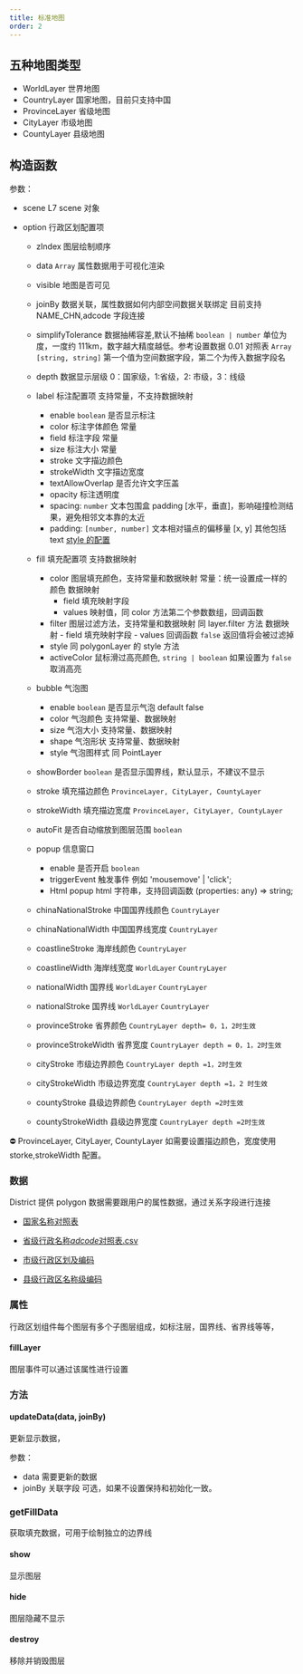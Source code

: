 ```yaml
---
title: 标准地图
order: 2
---
```


## 五种地图类型

- WorldLayer 世界地图
- CountryLayer 国家地图，目前只支持中国
- ProvinceLayer 省级地图
- CityLayer 市级地图
- CountyLayer 县级地图

## 构造函数

参数：

- scene L7 scene 对象
- option 行政区划配置项

  - zIndex 图层绘制顺序
  - data `Array` 属性数据用于可视化渲染
  - visible 地图是否可见
  - joinBy 数据关联，属性数据如何内部空间数据关联绑定 目前支持 NAME_CHN,adcode 字段连接
  - simplifyTolerance 数据抽稀容差,默认不抽稀 `boolean | number` 单位为度，一度约 111km，数字越大精度越低。参考设置数据 0.01
    对照表 `Array [string, string]` 第一个值为空间数据字段，第二个为传入数据字段名
  - depth 数据显示层级 0：国家级，1:省级，2: 市级，3：线级
  - label 标注配置项 支持常量，不支持数据映射

    - enable `boolean` 是否显示标注
    - color 标注字体颜色 常量
    - field 标注字段 常量
    - size 标注大小 常量
    - stroke 文字描边颜色
    - strokeWidth 文字描边宽度
    - textAllowOverlap 是否允许文字压盖
    - opacity 标注透明度
    - spacing: `number` 文本包围盒 padding [水平，垂直]，影响碰撞检测结果，避免相邻文本靠的太近
    - padding: `[number, number]` 文本相对锚点的偏移量 [x, y]
      其他包括 text [style 的配置](../layer/point_layer/text#style)

  - fill 填充配置项 支持数据映射
    - color 图层填充颜色，支持常量和数据映射
      常量：统一设置成一样的颜色
      数据映射
      - field 填充映射字段
      - values 映射值，同 color 方法第二个参数数组，回调函数
    - filter 图层过滤方法，支持常量和数据映射 同 layer.filter 方法
      数据映射 - field 填充映射字段 - values 回调函数 `false` 返回值将会被过滤掉
    - style 同 polygonLayer 的 style 方法
    - activeColor 鼠标滑过高亮颜色, `string | boolean` 如果设置为 `false`取消高亮
  - bubble 气泡图
    - enable `boolean` 是否显示气泡 default false
    - color 气泡颜色 支持常量、数据映射
    - size 气泡大小 支持常量、数据映射
    - shape 气泡形状 支持常量、数据映射
    - style 气泡图样式 同 PointLayer
  - showBorder `boolean` 是否显示国界线，默认显示，不建议不显示
  - stroke 填充描边颜色 `ProvinceLayer, CityLayer, CountyLayer`
  - strokeWidth 填充描边宽度 `ProvinceLayer, CityLayer, CountyLayer`
  - autoFit 是否自动缩放到图层范围 `boolean`
  - popup 信息窗口

    - enable 是否开启 `boolean`
    - triggerEvent 触发事件 例如 'mousemove' | 'click';
    - Html popup html 字符串，支持回调函数 (properties: any) => string;

  - chinaNationalStroke 中国国界线颜色 `CountryLayer`
  - chinaNationalWidth 中国国界线宽度 `CountryLayer`
  - coastlineStroke 海岸线颜色 `CountryLayer`
  - coastlineWidth 海岸线宽度 `WorldLayer` `CountryLayer`
  - nationalWidth 国界线 `WorldLayer` `CountryLayer`
  - nationalStroke 国界线 `WorldLayer` `CountryLayer`
  - provinceStroke 省界颜色 `CountryLayer depth= 0，1，2时生效`
  - provinceStrokeWidth 省界宽度 `CountryLayer depth = 0，1，2时生效`
  - cityStroke 市级边界颜色 `CountryLayer depth =1，2时生效`
  - cityStrokeWidth 市级边界宽度 `CountryLayer depth =1，2 时生效`
  - countyStroke 县级边界颜色 `CountryLayer depth =2时生效`
  - countyStrokeWidth 县级边界宽度 `CountryLayer depth =2时生效`

⛔ ProvinceLayer, CityLayer, CountyLayer 如需要设置描边颜色，宽度使用 storke,strokeWidth 配置。

### 数据

District 提供 polygon 数据需要跟用户的属性数据，通过关系字段进行连接

- [国家名称对照表](https://gw.alipayobjects.com/os/bmw-prod/b6fcd072-72a7-4875-8e05-9652ffc977d9.csv)

- [省级行政名称*adcode*对照表.csv](https://gw.alipayobjects.com/os/bmw-prod/2aa6fb7b-3694-4df3-b601-6f6f9adac496.csv)

- [市级行政区划及编码](https://gw.alipayobjects.com/os/bmw-prod/d2aefd78-f5df-486f-9310-7449cc7f5569.csv)

- [县级行政区名称级编码](https://gw.alipayobjects.com/os/bmw-prod/fafd299e-0e1e-4fa2-a8ac-10a984c6e983.csv)

### 属性

行政区划组件每个图层有多个子图层组成，如标注层，国界线、省界线等等，

#### fillLayer

图层事件可以通过该属性进行设置

### 方法

#### updateData(data, joinBy)

更新显示数据，

参数：

- data 需要更新的数据
- joinBy 关联字段 可选，如果不设置保持和初始化一致。

### getFillData

获取填充数据，可用于绘制独立的边界线

#### show

显示图层

#### hide

图层隐藏不显示

#### destroy

移除并销毁图层
